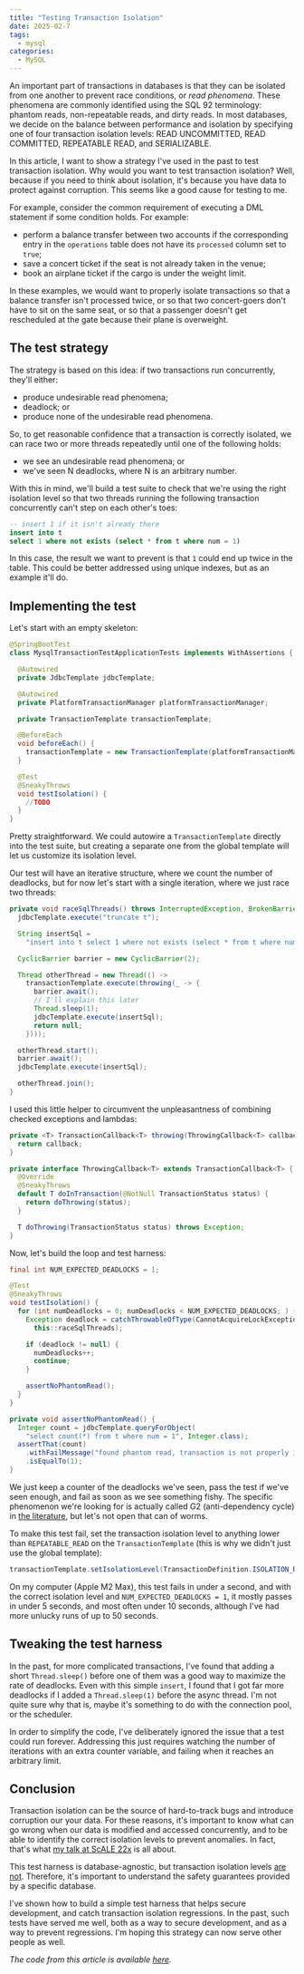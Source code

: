 ```yaml
---
title: "Testing Transaction Isolation"
date: 2025-02-7
tags:
  - mysql
categories:
  - MySQL
---
```


An important part of transactions in databases is that they can be isolated from one another to prevent race conditions, or _read
phenomena_. These phenomena are commonly identified using the SQL 92 terminology: phantom reads, non-repeatable reads, and dirty reads. In
most databases, we decide on the balance between performance and isolation by specifying one of four transaction isolation levels: READ
UNCOMMITTED, READ COMMITTED, REPEATABLE READ, and SERIALIZABLE.

In this article, I want to show a strategy I've used in the past to test transaction isolation. Why would you want to test transaction
isolation? Well, because if you need to think about isolation, it's because you have data to protect against corruption. This seems like a
good cause for testing to me.

For example, consider the common requirement of executing a DML statement if some condition holds. For example:

* perform a balance transfer between two accounts if the corresponding entry in the `operations` table does not have its `processed`
  column set to `true`;
* save a concert ticket if the seat is not already taken in the venue;
* book an airplane ticket if the cargo is under the weight limit.

In these examples, we would want to properly isolate transactions so that a balance transfer isn't processed twice, or so that two
concert-goers don't have to sit on the same seat, or so that a passenger doesn't get rescheduled at the gate because their plane is
overweight.

## The test strategy

The strategy is based on this idea: if two transactions run concurrently, they'll either:

* produce undesirable read phenomena;
* deadlock; or
* produce none of the undesirable read phenomena.

So, to get reasonable confidence that a transaction is correctly isolated, we can race two or more threads repeatedly until one of the
following holds:

* we see an undesirable read phenomena; or
* we've seen N deadlocks, where N is an arbitrary number.

With this in mind, we'll build a test suite to check that we're using the right isolation level so that two threads running the following
transaction concurrently can't step on each other's toes:

```sql
-- insert 1 if it isn't already there
insert into t
select 1 where not exists (select * from t where num = 1)
```

In this case, the result we want to prevent is that `1` could end up twice in the table. This could be better addressed using unique
indexes, but as an example it'll do.

## Implementing the test

Let's start with an empty skeleton:

```java
@SpringBootTest
class MysqlTransactionTestApplicationTests implements WithAssertions {

  @Autowired
  private JdbcTemplate jdbcTemplate;

  @Autowired
  private PlatformTransactionManager platformTransactionManager;

  private TransactionTemplate transactionTemplate;

  @BeforeEach
  void beforeEach() {
    transactionTemplate = new TransactionTemplate(platformTransactionManager);
  }

  @Test
  @SneakyThrows
  void testIsolation() {
    //TODO
  }
}
```

Pretty straightforward. We could autowire a `TransactionTemplate` directly into the test suite, but creating a separate one from the global
template will let us customize its isolation level.

Our test will have an iterative structure, where we count the number of deadlocks, but for now let's start with a single iteration, where we
just race two threads:

```java
private void raceSqlThreads() throws InterruptedException, BrokenBarrierException {
  jdbcTemplate.execute("truncate t");

  String insertSql =
    "insert into t select 1 where not exists (select * from t where num = 1)";

  CyclicBarrier barrier = new CyclicBarrier(2);

  Thread otherThread = new Thread(() ->
    transactionTemplate.execute(throwing(_ -> {
      barrier.await();
      // I'll explain this later
      Thread.sleep(1);
      jdbcTemplate.execute(insertSql);
      return null;
    })));

  otherThread.start();
  barrier.await();
  jdbcTemplate.execute(insertSql);

  otherThread.join();
}
```

I used this little helper to circumvent the unpleasantness of combining checked exceptions and lambdas:

```java
private <T> TransactionCallback<T> throwing(ThrowingCallback<T> callback) {
  return callback;
}

private interface ThrowingCallback<T> extends TransactionCallback<T> {
  @Override
  @SneakyThrows
  default T doInTransaction(@NotNull TransactionStatus status) {
    return doThrowing(status);
  }

  T doThrowing(TransactionStatus status) throws Exception;
}
```

Now, let's build the loop and test harness:

```java
final int NUM_EXPECTED_DEADLOCKS = 1;

@Test
@SneakyThrows
void testIsolation() {
  for (int numDeadlocks = 0; numDeadlocks < NUM_EXPECTED_DEADLOCKS; ) {
    Exception deadlock = catchThrowableOfType(CannotAcquireLockException.class,
      this::raceSqlThreads);

    if (deadlock != null) {
      numDeadlocks++;
      continue;
    }

    assertNoPhantomRead();
  }
}

private void assertNoPhantomRead() {
  Integer count = jdbcTemplate.queryForObject(
    "select count(*) from t where num = 1", Integer.class);
  assertThat(count)
    .withFailMessage("found phantom read, transaction is not properly isolated")
    .isEqualTo(1);
}
```

We just keep a counter of the deadlocks we've seen, pass the test if we've seen enough, and fail as soon as we see something fishy. The
specific phenomenon we're looking for is actually called G2 (anti-dependency cycle)
in [the literature](https://pmg.csail.mit.edu/papers/icde00.pdf), but let's not open that can of worms.

To make this test fail, set the transaction isolation level to anything lower than `REPEATABLE_READ` on the `TransactionTemplate` (this is
why we didn't just use the global template):

```java
transactionTemplate.setIsolationLevel(TransactionDefinition.ISOLATION_READ_COMMITTED);
```

On my computer (Apple M2 Max), this test fails in under a second, and with the correct isolation level and `NUM_EXPECTED_DEADLOCKS = 1`, it
mostly passes in under 5 seconds, and most often under 10 seconds, although I've had more unlucky runs of up to 50 seconds.

## Tweaking the test harness

In the past, for more complicated transactions, I've found that adding a short `Thread.sleep()` before one of them was a good way to
maximize the rate of deadlocks. Even with this simple `insert`, I found that I got far more deadlocks if I added a `Thread.sleep(1)`
before the async thread. I'm not quite sure why that is, maybe it's something to do with the connection pool, or the scheduler.

In order to simplify the code, I've deliberately ignored the issue that a test could run forever. Addressing this just requires watching the
number of iterations with an extra counter variable, and failing when it reaches an arbitrary limit.

## Conclusion

Transaction isolation can be the source of hard-to-track bugs and introduce corruption our your data. For these reasons, it's important to
know what can go wrong when our data is modified and accessed concurrently, and to be able to identify the correct isolation levels to
prevent anomalies. In fact, that's
what [my talk at ScALE 22x](https://www.socallinuxexpo.org/scale/22x/presentations/how-not-go-bankrupt-and-look-foolish-mastering-transactions-mysql)
is all about.

This test harness is database-agnostic, but transaction isolation levels [are not](https://github.com/ept/hermitage?tab=readme-ov-file).
Therefore, it's important to understand the safety guarantees provided by a specific database.

I've shown how to build a simple test harness that helps secure development, and catch transaction isolation regressions. In the past, such
tests have served me well, both as a way to secure development, and as a way to prevent regressions. I'm hoping this strategy can now serve
other people as well.

_The code from this article is available [here](https://github.com/LeMikaelF/testing-transaction-isolation)._
